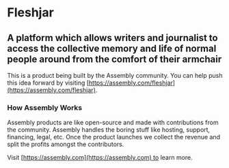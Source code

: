 # Fleshjar

## A platform which allows writers and journalist to access the collective memory and life of normal people around from the comfort of their armchair

This is a product being built by the Assembly community. You can help push this idea forward by visiting [https://assembly.com/fleshjar](https://assembly.com/fleshjar).

### How Assembly Works

Assembly products are like open-source and made with contributions from the community. Assembly handles the boring stuff like hosting, support, financing, legal, etc. Once the product launches we collect the revenue and split the profits amongst the contributors.

Visit [https://assembly.com](https://assembly.com) to learn more.
